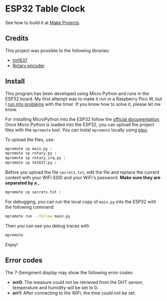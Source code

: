 # ESP32 Table Clock

See how to build it at [Make Projects](https://makeprojects.com/project/table-clock?projectid=97666&r=qecwv).

## Credits

This project was possible to the following libraries:

- [tm1637](https://github.com/mcauser/micropython-tm1637)
- [Rotary encoder](https://github.com/miketeachman/micropython-rotary)

## Install

This program has been developed using Micro Python and runs in the ESP32 board. My first attempt was to make it run in a Raspberry Pico W, but I [run into problems](https://forums.raspberrypi.com/viewtopic.php?t=341203) with the timer. If you know how to solve it, please let me know.

For installing MicroPython into the ESP32 follow the [official documentation](https://docs.micropython.org/en/latest/esp32/tutorial/intro.html). Once Micro Python is loaded into the ESP32, you can upload the project files with the `mpremote` tool. You can instal `mpremote` locally using [pipx](https://pypa.github.io/pipx/).

To upload the files, use:

```bash
mpremote cp main.py :
mpremote cp rotary.py :
mpremote cp rotary_irq.py :
mpremote cp tm1637.py :
```

Before you upload the file `secrets.txt`, edit the file and replace the current content with your WiFi SSID and your WiFi's password. **Make sure they are separated by a ,**.

```bash
mpremote cp secrets.txt :
```

For debugging, you can run the local copy of `main.py` into the ESP32 with the following command

```bash
mpremote run --follow main.py
```

Then you can see you debug traces with

```bash
mpremote
```

Enjoy!

## Error codes

The 7-Semgment display may show the following error codes:

- **err0**: The measure could not be retrieved from the DHT sensor, temperature and humidity will be set to 0.
- **err1**: After connecting to the WiFi, the time could not be set.
